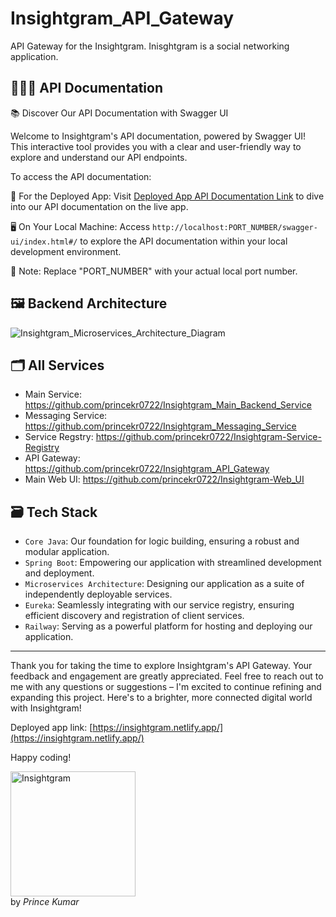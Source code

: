 # Insightgram_API_Gateway
API Gateway for the Insightgram. Inisghtgram is a social networking application.

## 🧑🏻‍💻 API Documentation

📚 Discover Our API Documentation with Swagger UI

Welcome to Insightgram's API documentation, powered by Swagger UI! This interactive tool provides you with a clear and user-friendly way to explore and understand our API endpoints.

To access the API documentation:

🚀 For the Deployed App:
Visit [Deployed App API Documentation Link](https://insightgrammainbackendservice-production.up.railway.app/swagger-ui/index.html#/text) to dive into our API documentation on the live app.

🖥️ On Your Local Machine:
Access `http://localhost:PORT_NUMBER/swagger-ui/index.html#/` to explore the API documentation within your local development environment.

📌 Note: Replace "PORT_NUMBER" with your actual local port number.


## 🖼️ Backend Architecture

![Insightgram_Microservices_Architecture_Diagram](https://github.com/princekr0722/Insightgram-Web_UI/assets/112754559/6da6559e-b146-4e2d-bc07-b29536f3468d)

## 🗂️ All Services

- Main Service: https://github.com/princekr0722/Insightgram_Main_Backend_Service
- Messaging Service: https://github.com/princekr0722/Insightgram_Messaging_Service
- Service Regstry: https://github.com/princekr0722/Insightgram-Service-Registry
- API Gateway: https://github.com/princekr0722/Insightgram_API_Gateway
- Main Web UI: https://github.com/princekr0722/Insightgram-Web_UI

## 🗃️ Tech Stack

- `Core Java`: Our foundation for logic building, ensuring a robust and modular application.
- `Spring Boot`: Empowering our application with streamlined development and deployment.
- `Microservices Architecture`: Designing our application as a suite of independently deployable services.
- `Eureka`: Seamlessly integrating with our service registry, ensuring efficient discovery and registration of client services.
- `Railway`: Serving as a powerful platform for hosting and deploying our application.


<hr></hr>

Thank you for taking the time to explore Insightgram's API Gateway. Your feedback and engagement are greatly appreciated. Feel free to reach out to me with any questions or suggestions – I'm excited to continue refining and expanding this project. Here's to a brighter, more connected digital world with Insightgram!

Deployed app link: [https://insightgram.netlify.app/](https://insightgram.netlify.app/)

Happy coding!

<img src="https://github.com/princekr0722/Insightgram_Main_Backend_Service/assets/112754559/2980510c-f4e1-4b95-bc37-574802c65235" alt="Insightgram" width="200">
<br>by <i>Prince Kumar</i>
